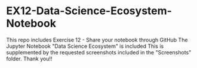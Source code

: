 # EX12-Data-Science-Ecosystem-Notebook
This repo includes Exercise 12 - Share your notebook through GitHub
The Jupyter Notebook "Data Science Ecosystem" is included
This is supplemented by the requested screenshots included in the "Screenshots" folder.
Thank you!!
